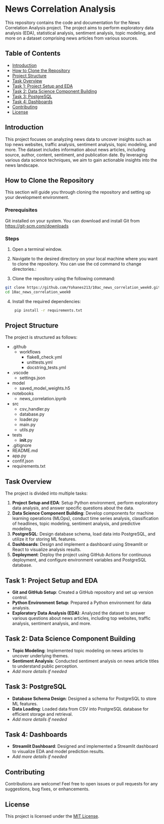 # News Correlation Analysis
This repository contains the code and documentation for the News Correlation Analysis project. The project aims to perform exploratory data analysis (EDA), statistical analysis, sentiment analysis, topic modeling, and more on a dataset comprising news articles from various sources.

## Table of Contents

- [Introduction](#introduction)
- [How to Clone the Repository](#how-to-clone-the-repository)
- [Project Structure](#project-structure)
- [Task Overview](#task-overview)
- [Task 1: Project Setup and EDA](#task-1-project-setup-and-eda)
- [Task 2: Data Science Component Building](#task-2-data-science-component-building)
- [Task 3: PostgreSQL](#task-3-postgresql)
- [Task 4: Dashboards](#task-4-dashboards)
- [Contributing](#contributing)
- [License](#license)

## Introduction

This project focuses on analyzing news data to uncover insights such as top news websites, traffic analysis, sentiment analysis, topic modeling, and more. The dataset includes information about news articles, including source, author, content, sentiment, and publication date. By leveraging various data science techniques, we aim to gain actionable insights into the news landscape.

## How to Clone the Repository

This section will guide you through cloning the repository and setting up your development environment.

### Prerequisites

Git installed on your system. You can download and install Git from https://git-scm.com/downloads

### Steps

1. Open a terminal window.

2. Navigate to the desired directory on your local machine where you want to clone the repository. You can use the cd command to change directories.:

3. Clone the repository using the following command:

``` Bash
git clone https://github.com/Yohanes213/10ac_news_correlation_week0.git
cd 10ac_news_correlation_week0
```
4. Install the required dependencies:
   ```bash
    pip install -r requirements.txt
    ```

## Project Structure

The project is structured as follows:

- .github
  - workflows
    - flake8_check.yml
    - unittests.yml
    - docstring_tests.yml
- .vscode
  - settings.json
- model
  - saved_model_weights.h5
- notebooks
  - news_correlation.ipynb
- src
  - csv_handler.py
  - database.py
  - loader.py
  - main.py
  - utils.py
- tests
  - __init__.py
- .gitignore
- README.md
- app.py
- confif.json
- requirements.txt
  

## Task Overview

The project is divided into multiple tasks:

1. **Project Setup and EDA**: Setup Python environment, perform exploratory data analysis, and answer specific questions about the data.
2. **Data Science Component Building**: Develop components for machine learning operations (MLOps), conduct time series analysis, classification of headlines, topic modeling, sentiment analysis, and predictive modeling.
3. **PostgreSQL**: Design database schema, load data into PostgreSQL, and utilize it for storing ML features.
4. **Dashboards**: Design and implement a dashboard using Streamlit or React to visualize analysis results.
5. **Deployment**: Deploy the project using GitHub Actions for continuous deployment, and configure environment variables and PostgreSQL database.

## Task 1: Project Setup and EDA

- **Git and GitHub Setup**: Created a GitHub repository and set up version control.
- **Python Environment Setup**: Prepared a Python environment for data analysis.
- **Exploratory Data Analysis (EDA)**: Analyzed the dataset to answer various questions about news articles, including top websites, traffic analysis, sentiment analysis, and more.

## Task 2: Data Science Component Building

- **Topic Modeling**: Implemented topic modeling on news articles to uncover underlying themes.
- **Sentiment Analysis**: Conducted sentiment analysis on news article titles to understand public perception.
- *Add more details if needed*

## Task 3: PostgreSQL

- **Database Schema Design**: Designed a schema for PostgreSQL to store ML features.
- **Data Loading**: Loaded data from CSV into PostgreSQL database for efficient storage and retrieval.
- *Add more details if needed*

## Task 4: Dashboards

- **Streamlit Dashboard**: Designed and implemented a Streamlit dashboard to visualize EDA and model prediction results.
- *Add more details if needed*

## Contributing

Contributions are welcome! Feel free to open issues or pull requests for any suggestions, bug fixes, or enhancements.

## License

This project is licensed under the [MIT License](LICENSE).
